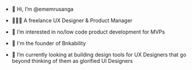 - 👋 Hi, I’m @ememrusanga
- 👩🏾‍💻 A freelance UX Designer & Product Manager
- 👀 I’m interested in no/low code product development for MVPs

- 🧰 I'm the founder of Bnkability
- 🌱 I’m currently looking at building design tools for UX Designers that go beyond thinking of them as glorified UI Designers

<!---
ememrusanga/ememrusanga is a ✨ special ✨ repository because its `README.md` (this file) appears on your GitHub profile.
You can click the Preview link to take a look at your changes.
--->
